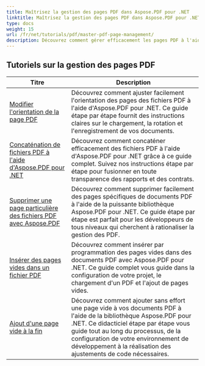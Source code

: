 ```yaml
---
title: Maîtrisez la gestion des pages PDF dans Aspose.PDF pour .NET
linktitle: Maîtrisez la gestion des pages PDF dans Aspose.PDF pour .NET
type: docs
weight: 15
url: /fr/net/tutorials/pdf/master-pdf-page-management/
description: Découvrez comment gérer efficacement les pages PDF à l'aide d'Aspose.PDF pour .NET. Ce guide détaillé couvre l'ajout, la suppression, la réorganisation et l'extraction de pages par programmation pour optimiser vos flux de travail PDF. Commencez à améliorer votre gestion de documents.
---
```


## Tutoriels sur la gestion des pages PDF
| Titre | Description |
| --- | --- | 
| [Modifier l'orientation de la page PDF](./change-pdf-page-orientation/) | Découvrez comment ajuster facilement l'orientation des pages des fichiers PDF à l'aide d'Aspose.PDF pour .NET. Ce guide étape par étape fournit des instructions claires sur le chargement, la rotation et l'enregistrement de vos documents. |  
| [Concaténation de fichiers PDF à l'aide d'Aspose.PDF pour .NET](./concatenating-pdf-files/) | Découvrez comment concaténer efficacement des fichiers PDF à l'aide d'Aspose.PDF pour .NET grâce à ce guide complet. Suivez nos instructions étape par étape pour fusionner en toute transparence des rapports et des contrats. |  
| [Supprimer une page particulière des fichiers PDF avec Aspose.PDF](./delete-particular-page-from-pdf-files/) | Découvrez comment supprimer facilement des pages spécifiques de documents PDF à l'aide de la puissante bibliothèque Aspose.PDF pour .NET. Ce guide étape par étape est parfait pour les développeurs de tous niveaux qui cherchent à rationaliser la gestion des PDF. |    
| [Insérer des pages vides dans un fichier PDF](./insert-empty-pages/) | Découvrez comment insérer par programmation des pages vides dans des documents PDF avec Aspose.PDF pour .NET. Ce guide complet vous guide dans la configuration de votre projet, le chargement d'un PDF et l'ajout de pages vides. |  
| [Ajout d'une page vide à la fin](./adding-an-empty-page-at-end/) | Découvrez comment ajouter sans effort une page vide à vos documents PDF à l'aide de la bibliothèque Aspose.PDF pour .NET. Ce didacticiel étape par étape vous guide tout au long du processus, de la configuration de votre environnement de développement à la réalisation des ajustements de code nécessaires. |  